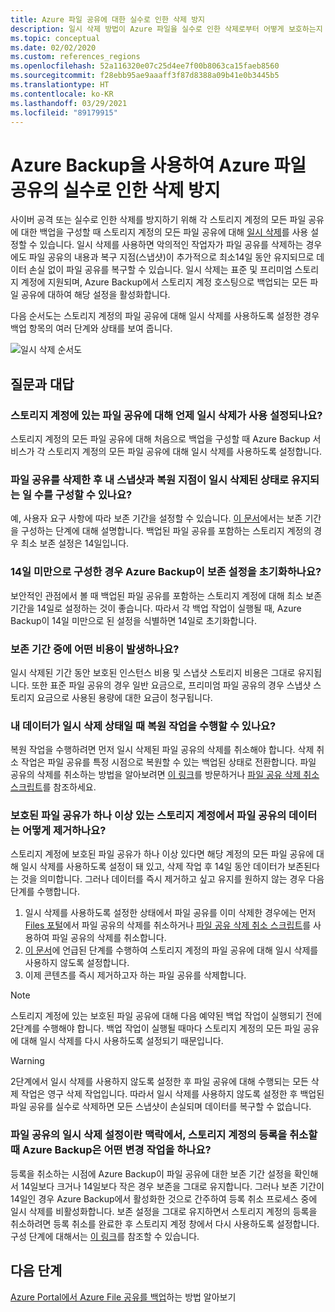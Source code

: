 ```yaml
---
title: Azure 파일 공유에 대한 실수로 인한 삭제 방지
description: 일시 삭제 방법이 Azure 파일을 실수로 인한 삭제로부터 어떻게 보호하는지 알아봅니다.
ms.topic: conceptual
ms.date: 02/02/2020
ms.custom: references_regions
ms.openlocfilehash: 52a116320e07c25d4ee7f00b8063ca15faeb8560
ms.sourcegitcommit: f28ebb95ae9aaaff3f87d8388a09b41e0b3445b5
ms.translationtype: HT
ms.contentlocale: ko-KR
ms.lasthandoff: 03/29/2021
ms.locfileid: "89179915"
---
```

# <a name="accidental-delete-protection-for-azure-file-shares-using-azure-backup"></a>Azure Backup을 사용하여 Azure 파일 공유의 실수로 인한 삭제 방지

사이버 공격 또는 실수로 인한 삭제를 방지하기 위해 각 스토리지 계정의 모든 파일 공유에 대한 백업을 구성할 때 스토리지 계정의 모든 파일 공유에 대해 [일시 삭제](../storage/files/storage-files-prevent-file-share-deletion.md)를 사용 설정할 수 있습니다. 일시 삭제를 사용하면 악의적인 작업자가 파일 공유를 삭제하는 경우에도 파일 공유의 내용과 복구 지점(스냅샷)이 추가적으로 최소14일 동안 유지되므로 데이터 손실 없이 파일 공유를 복구할 수 있습니다.  일시 삭제는 표준 및 프리미엄 스토리지 계정에 지원되며, Azure Backup에서 스토리지 계정 호스팅으로 백업되는 모든 파일 공유에 대하여 해당 설정을 활성화합니다.

다음 순서도는 스토리지 계정의 파일 공유에 대해 일시 삭제를 사용하도록 설정한 경우 백업 항목의 여러 단계와 상태를 보여 줍니다.

 ![일시 삭제 순서도](./media/soft-delete-afs/soft-delete-flow-chart.png)

## <a name="frequently-asked-questions"></a>질문과 대답

### <a name="when-will-soft-delete-be-enabled-for-file-shares-in-my-storage-account"></a>스토리지 계정에 있는 파일 공유에 대해 언제 일시 삭제가 사용 설정되나요?

스토리지 계정의 모든 파일 공유에 대해 처음으로 백업을 구성할 때 Azure Backup 서비스가 각 스토리지 계정의 모든 파일 공유에 대해 일시 삭제를 사용하도록 설정합니다.

### <a name="can-i-configure-the-number-of-days-for-which-my-snapshots-and-restore-points-will-be-retained-in-soft-deleted-state-after-i-delete-the-file-share"></a>파일 공유를 삭제한 후 내 스냅샷과 복원 지점이 일시 삭제된 상태로 유지되는 일 수를 구성할 수 있나요?

예, 사용자 요구 사항에 따라 보존 기간을 설정할 수 있습니다. [이 문서](../storage/files/storage-files-enable-soft-delete.md?tabs=azure-portal)에서는 보존 기간을 구성하는 단계에 대해 설명합니다. 백업된 파일 공유를 포함하는 스토리지 계정의 경우 최소 보존 설정은 14일입니다.

### <a name="does-azure-backup-reset-my-retention-setting-because-i-configured-it-to-less-than-14-days"></a>14일 미만으로 구성한 경우 Azure Backup이 보존 설정을 초기화하나요?

보안적인 관점에서 볼 때 백업된 파일 공유를 포함하는 스토리지 계정에 대해 최소 보존 기간을 14일로 설정하는 것이 좋습니다. 따라서 각 백업 작업이 실행될 때, Azure Backup이 14일 미만으로 된 설정을 식별하면 14일로 초기화합니다.

### <a name="what-is-the-cost-incurred-during-the-retention-period"></a>보존 기간 중에 어떤 비용이 발생하나요?

일시 삭제된 기간 동안 보호된 인스턴스 비용 및 스냅샷 스토리지 비용은 그대로 유지됩니다.  또한 표준 파일 공유의 경우 일반 요금으로, 프리미엄 파일 공유의 경우 스냅샷 스토리지 요금으로 사용된 용량에 대한 요금이 청구됩니다.

### <a name="can-i-perform-a-restore-operation-when-my-data-is-in-soft-deleted-state"></a>내 데이터가 일시 삭제 상태일 때 복원 작업을 수행할 수 있나요?

복원 작업을 수행하려면 먼저 일시 삭제된 파일 공유의 삭제를 취소해야 합니다. 삭제 취소 작업은 파일 공유를 특정 시점으로 복원할 수 있는 백업된 상태로 전환합니다. 파일 공유의 삭제를 취소하는 방법을 알아보려면 [이 링크](../storage/files/storage-files-enable-soft-delete.md?tabs=azure-portal#restore-soft-deleted-file-share)를 방문하거나 [파일 공유 삭제 취소 스크립트](./scripts/backup-powershell-script-undelete-file-share.md)를 참조하세요.

### <a name="how-can-i-purge-the-data-of-a-file-share-in-a-storage-account-that-has-at-least-one-protected-file-share"></a>보호된 파일 공유가 하나 이상 있는 스토리지 계정에서 파일 공유의 데이터는 어떻게 제거하나요?

스토리지 계정에 보호된 파일 공유가 하나 이상 있다면 해당 계정의 모든 파일 공유에 대해 일시 삭제를 사용하도록 설정이 돼 있고, 삭제 작업 후 14일 동안 데이터가 보존된다는 것을 의미합니다. 그러나 데이터를 즉시 제거하고 싶고 유지를 원하지 않는 경우 다음 단계를 수행합니다.

1. 일시 삭제를 사용하도록 설정한 상태에서 파일 공유를 이미 삭제한 경우에는 먼저 [Files 포털](../storage/files/storage-files-enable-soft-delete.md?tabs=azure-portal#restore-soft-deleted-file-share)에서 파일 공유의 삭제를 취소하거나 [파일 공유 삭제 취소 스크립트](./scripts/backup-powershell-script-undelete-file-share.md)를 사용하여 파일 공유의 삭제를 취소합니다.
2. [이 문서](../storage/files/storage-files-enable-soft-delete.md?tabs=azure-portal#disable-soft-delete)에 언급된 단계를 수행하여 스토리지 계정의 파일 공유에 대해 일시 삭제를 사용하지 않도록 설정합니다.
3. 이제 콘텐츠를 즉시 제거하고자 하는 파일 공유를 삭제합니다.

>[!NOTE]
>스토리지 계정에 있는 보호된 파일 공유에 대해 다음 예약된 백업 작업이 실행되기 전에 2단계를 수행해야 합니다. 백업 작업이 실행될 때마다 스토리지 계정의 모든 파일 공유에 대해 일시 삭제를 다시 사용하도록 설정되기 때문입니다.

>[!WARNING]
>2단계에서 일시 삭제를 사용하지 않도록 설정한 후 파일 공유에 대해 수행되는 모든 삭제 작업은 영구 삭제 작업입니다. 따라서 일시 삭제를 사용하지 않도록 설정한 후 백업된 파일 공유를 실수로 삭제하면 모든 스냅샷이 손실되며 데이터를 복구할 수 없습니다.

### <a name="in-the-context-of-a-file-shares-soft-delete-setting-what-changes-does-azure-backup-do-when-i-unregister-a-storage-account"></a>파일 공유의 일시 삭제 설정이란 맥락에서, 스토리지 계정의 등록을 취소할 때 Azure Backup은 어떤 변경 작업을 하나요?

등록을 취소하는 시점에 Azure Backup이 파일 공유에 대한 보존 기간 설정을 확인해서 14일보다 크거나 14일보다 작은 경우 보존을 그대로 유지합니다. 그러나 보존 기간이 14일인 경우 Azure Backup에서 활성화한 것으로 간주하여 등록 취소 프로세스 중에 일시 삭제를 비활성화합니다. 보존 설정을 그대로 유지하면서 스토리지 계정의 등록을 취소하려면 등록 취소를 완료한 후 스토리지 계정 창에서 다시 사용하도록 설정합니다. 구성 단계에 대해서는 [이 링크](../storage/files/storage-files-enable-soft-delete.md?tabs=azure-portal#restore-soft-deleted-file-share)를 참조할 수 있습니다.

## <a name="next-steps"></a>다음 단계

[Azure Portal에서 Azure File 공유를 백업](backup-afs.md)하는 방법 알아보기
